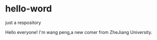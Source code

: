 # hello-word
just a respository

Hello everyone!
I'm wang peng,a new comer from ZheJiang University.
